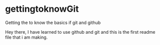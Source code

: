 # gettingtoknowGit
Getting the to know the basics if git and github

Hey there, I have learned to use github and git and this is the first readme file that i am making.
